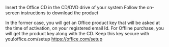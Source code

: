 Insert the Office CD in the CD/DVD drive of your system
Follow the on-screen instructions to download the product

   In the former case, you will get an Office product key that will be asked at the time of activation, on your registered email Id. For Offline purchase, you will get the product key along with the CD. Keep this key secure with you!office.com/setup
   https://office.com/setup
